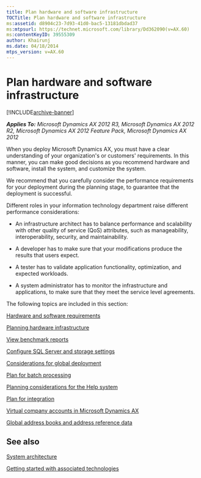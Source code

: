 ```yaml
---
title: Plan hardware and software infrastructure
TOCTitle: Plan hardware and software infrastructure
ms:assetid: d8904c23-7d93-41d0-bac5-13181dbdad37
ms:mtpsurl: https://technet.microsoft.com/library/Dd362090(v=AX.60)
ms:contentKeyID: 39555309
author: Khairunj
ms.date: 04/18/2014
mtps_version: v=AX.60
---
```


# Plan hardware and software infrastructure 


[!INCLUDE[archive-banner](includes/archive-banner.md)]


_**Applies To:** Microsoft Dynamics AX 2012 R3, Microsoft Dynamics AX 2012 R2, Microsoft Dynamics AX 2012 Feature Pack, Microsoft Dynamics AX 2012_

When you deploy Microsoft Dynamics AX, you must have a clear understanding of your organization's or customers' requirements. In this manner, you can make good decisions as you recommend hardware and software, install the system, and customize the system.

We recommend that you carefully consider the performance requirements for your deployment during the planning stage, to guarantee that the deployment is successful.

Different roles in your information technology department raise different performance considerations:

  - An infrastructure architect has to balance performance and scalability with other quality of service (QoS) attributes, such as manageability, interoperability, security, and maintainability.

  - A developer has to make sure that your modifications produce the results that users expect.

  - A tester has to validate application functionality, optimization, and expected workloads.

  - A system administrator has to monitor the infrastructure and applications, to make sure that they meet the service level agreements.

The following topics are included in this section:

[Hardware and software requirements](hardware-and-software-requirements.md)

[Planning hardware infrastructure](planning-hardware-infrastructure.md)

[View benchmark reports](view-benchmark-reports.md)

[Configure SQL Server and storage settings](configure-sql-server-and-storage-settings.md)

[Considerations for global deployment](considerations-for-global-deployment.md)

[Plan for batch processing](plan-for-batch-processing.md)

[Planning considerations for the Help system](planning-considerations-for-the-help-system.md)

[Plan for integration](plan-for-integration.md)

[Virtual company accounts in Microsoft Dynamics AX](virtual-company-accounts-in-microsoft-dynamics-ax.md)

[Global address books and address reference data](global-address-books-and-address-reference-data.md)

## See also

[System architecture](system-architecture.md)

[Getting started with associated technologies](getting-started-with-associated-technologies.md)

  


